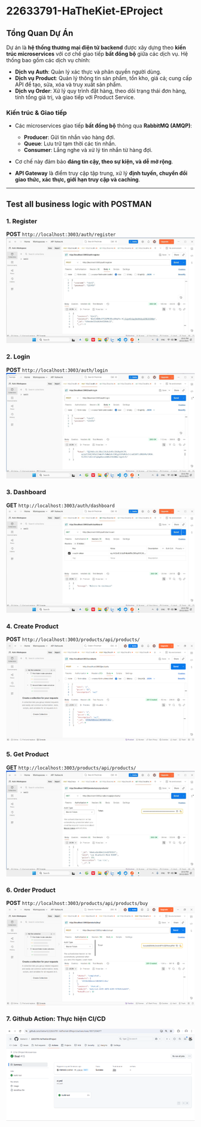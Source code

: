 # 22633791-HaTheKiet-EProject

## Tổng Quan Dự Án

Dự án là **hệ thống thương mại điện tử backend** được xây dựng theo **kiến trúc microservices** với cơ chế giao tiếp **bất đồng bộ** giữa các dịch vụ. Hệ thống bao gồm các dịch vụ chính:

- **Dịch vụ Auth**: Quản lý xác thực và phân quyền người dùng.  
- **Dịch vụ Product**: Quản lý thông tin sản phẩm, tồn kho, giá cả; cung cấp API để tạo, sửa, xóa và truy xuất sản phẩm.  
- **Dịch vụ Order**: Xử lý quy trình đặt hàng, theo dõi trạng thái đơn hàng, tính tổng giá trị, và giao tiếp với Product Service.  

### Kiến trúc & Giao tiếp

- Các microservices giao tiếp **bất đồng bộ** thông qua **RabbitMQ (AMQP)**:
  - **Producer**: Gửi tin nhắn vào hàng đợi.  
  - **Queue**: Lưu trữ tạm thời các tin nhắn.  
  - **Consumer**: Lắng nghe và xử lý tin nhắn từ hàng đợi.  

- Cơ chế này đảm bảo **đáng tin cậy, theo sự kiện, và dễ mở rộng**.  

- **API Gateway** là điểm truy cập tập trung, xử lý **định tuyến, chuyển đổi giao thức, xác thực, giới hạn truy cập và caching**.

---

## Test all business logic with POSTMAN

### 1. Register
**POST** `http://localhost:3003/auth/register`  
![Register](public/results/register.png)

### 2. Login
**POST** `http://localhost:3003/auth/login`  
![Login](public/results/login.png)

### 3. Dashboard
**GET** `http://localhost:3003/auth/dashboard`  
![Dashboard](public/results/dashboard.png)

### 4. Create Product
**POST** `http://localhost:3003/products/api/products/`  
![Create Product](public/results/creatProduct.png)

### 5. Get Product
**GET** `http://localhost:3003/products/api/products/`  
![Get Product](public/results/getProduct.png)

### 6. Order Product
**POST** `http://localhost:3003/products/api/products/buy`  
![Order Product](public/results/order.png)

### 7. Github Action: Thực hiện CI/CD 
![Github Action](public/results/gitactions.png)